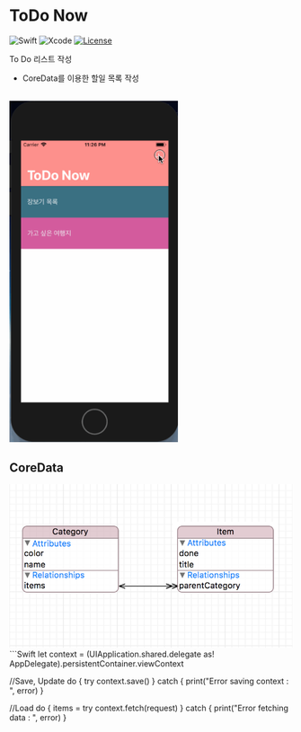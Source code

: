 # ToDo Now
![Swift](https://img.shields.io/badge/Swift-4.0-orange.svg?style=flat-square) ![Xcode](https://img.shields.io/badge/Xcode-9-blue.svg?longCache=true&style=flat-square) [![License](https://img.shields.io/badge/License-MIT-green.svg?longCache=true&style=flat-square)](https://github.com/caudatus/SeoJaeHyeong_iOS_School6/blob/master/LICENSE)

To Do 리스트 작성
- CoreData를 이용한 할일 목록 작성

<br/>

<img src="/Img/Project/to_do_now.gif" title="ToDo_Now" width="300px">

<br/>

## CoreData
<img src="/Img/Project/to_do_now_coredata.png" title="ToDo_Now_Data">
```Swift
let context = (UIApplication.shared.delegate as! AppDelegate).persistentContainer.viewContext

//Save, Update
do {
   try context.save()
} catch {
   print("Error saving context  : ", error)
}

//Load
do {
   items = try context.fetch(request)
} catch {
   print("Error fetching data : ", error)
}
```
